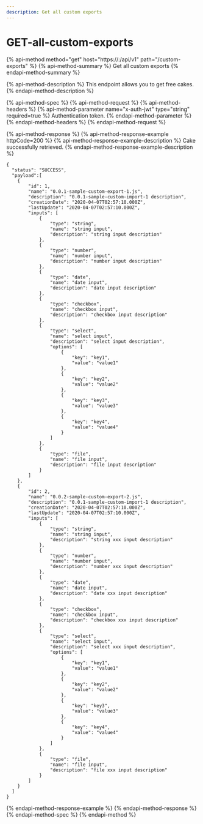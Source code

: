 ```yaml
---
description: Get all custom exports
---
```


# GET-all-custom-exports

{% api-method method="get" host="https://<host>:<port>/api/v1" path="/custom-exports" %}
{% api-method-summary %}
Get all custom exports
{% endapi-method-summary %}

{% api-method-description %}
This endpoint allows you to get free cakes.
{% endapi-method-description %}

{% api-method-spec %}
{% api-method-request %}
{% api-method-headers %}
{% api-method-parameter name="x-auth-jwt" type="string" required=true %}
Authentication token.
{% endapi-method-parameter %}
{% endapi-method-headers %}
{% endapi-method-request %}

{% api-method-response %}
{% api-method-response-example httpCode=200 %}
{% api-method-response-example-description %}
Cake successfully retrieved.
{% endapi-method-response-example-description %}

```
{
  "status": "SUCCESS",
  "payload":[
    {
        "id": 1,
        "name": "0.0.1-sample-custom-export-1.js",
        "description": "0.0.1-sample-custom-import-1 description",
        "creationDate": "2020-04-07T02:57:10.000Z",
        "lastUpdate": "2020-04-07T02:57:10.000Z",
        "inputs": [
            {
                "type": "string",
                "name": "string input",
                "description": "string input description"
            },
            {
                "type": "number",
                "name": "number input",
                "description": "number input description"
            },
            {
                "type": "date",
                "name": "date input",
                "description": "date input description"
            },
            {
                "type": "checkbox",
                "name": "checkbox input",
                "description": "checkbox input description"
            },
            {
                "type": "select",
                "name": "select input",
                "description": "select input description",
                "options": [
                    {
                        "key": "key1",
                        "value": "value1"
                    },
                    {
                        "key": "key2",
                        "value": "value2"
                    },
                    {
                        "key": "key3",
                        "value": "value3"
                    },
                    {
                        "key": "key4",
                        "value": "value4"
                    }
                ]
            },
            {
                "type": "file",
                "name": "file input",
                "description": "file input description"
            }
        ]
    },
    {
        "id": 2,
        "name": "0.0.2-sample-custom-export-2.js",
        "description": "0.0.1-sample-custom-import-1 description",
        "creationDate": "2020-04-07T02:57:10.000Z",
        "lastUpdate": "2020-04-07T02:57:10.000Z",
        "inputs": [
            {
                "type": "string",
                "name": "string input",
                "description": "string xxx input description"
            },
            {
                "type": "number",
                "name": "number input",
                "description": "number xxx input description"
            },
            {
                "type": "date",
                "name": "date input",
                "description": "date xxx input description"
            },
            {
                "type": "checkbox",
                "name": "checkbox input",
                "description": "checkbox xxx input description"
            },
            {
                "type": "select",
                "name": "select input",
                "description": "select xxx input description",
                "options": [
                    {
                        "key": "key1",
                        "value": "value1"
                    },
                    {
                        "key": "key2",
                        "value": "value2"
                    },
                    {
                        "key": "key3",
                        "value": "value3"
                    },
                    {
                        "key": "key4",
                        "value": "value4"
                    }
                ]
            },
            {
                "type": "file",
                "name": "file input",
                "description": "file xxx input description"
            }
        ]
    }
  ]
}
```
{% endapi-method-response-example %}
{% endapi-method-response %}
{% endapi-method-spec %}
{% endapi-method %}



